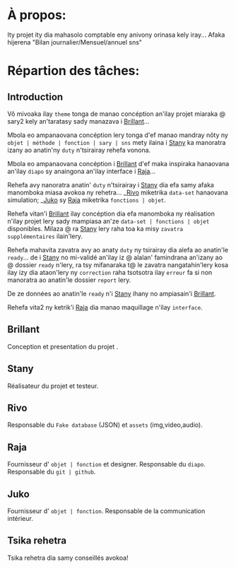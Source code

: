 # À propos:

Ity projet ity dia mahasolo comptable eny anivony orinasa kely iray...
Afaka hijerena "Bilan journalier/Mensuel/annuel sns"

# Répartion des tâches:

## Introduction

Vô mivoaka ilay `theme` tonga de manao concéption an'ilay projet miaraka @ sary2 kely an'taratasy sady manazava i [Brillant](#)...

Mbola eo ampanaovana concéption lery tonga d'ef manao mandray nôty ny `objet | méthode | fonction | sary | sns` mety ilaina i [Stany](#) ka manoratra izany ao anatin'ny `duty` n'tsirairay rehefa vonona.

Mbola eo ampanaovana concéption i [Brillant](#) d'ef maka inspiraka hanaovana an'ilay `diapo` sy anaingona an'ilay interface i [Raja](#)...

Rehefa avy nanoratra anatin' `duty` n'tsirairay i [Stany](#) dia efa samy afaka manomboka miasa avokoa ny rehetra...
_[Rivo](#) miketrika `data-set` hanaovana simulation;
_[Juko](#) sy [Raja](#) miketrika `fonctions | objet`.

Rehefa vitan'i [Brillant](#) ilay concéption dia efa manomboka ny réalisation n'ilay projet lery sady mampiasa an'ze `data-set | fonctions | objet` disponibles. Milaza @ ra [Stany](#) lery raha toa ka misy `zavatra supplémentaires` ilain'lery.

Rehefa mahavita zavatra avy ao anaty `duty` ny tsirairay dia alefa ao anatin'le `ready`... de i [Stany](#) no mi-validé an'ilay iz @ alalan' famindrana an'izany ao @ dossier `ready` n'lery, ra tsy mifanaraka t@ le zavatra nangatahin'lery kosa ilay izy dia ataon'lery ny `correction` raha tsotsotra ilay `erreur` fa si non manoratra ao anatin'le dossier `report` lery.

De ze données ao anatin'le `ready` n'i [Stany](#) ihany no ampiasain'i [Brillant](#).

Rehefa vita2 ny ketrik'i [Raja](#) dia manao maquillage n'ilay `interface`.

## Brillant

Conception et presentation du projet .

## Stany

Réalisateur du projet et testeur.

## Rivo

Responsable du `Fake database` (JSON) et `assets` (img,video,audio).

## Raja

Fournisseur d' `objet | fonction` et designer.
Responsable du `diapo`.
Responsable du `git | github`.

## Juko

Fournisseur d' `objet | fonction`.
Responsable de la communication intérieur.

## Tsika rehetra

Tsika rehetra dia samy conseillés avokoa!
